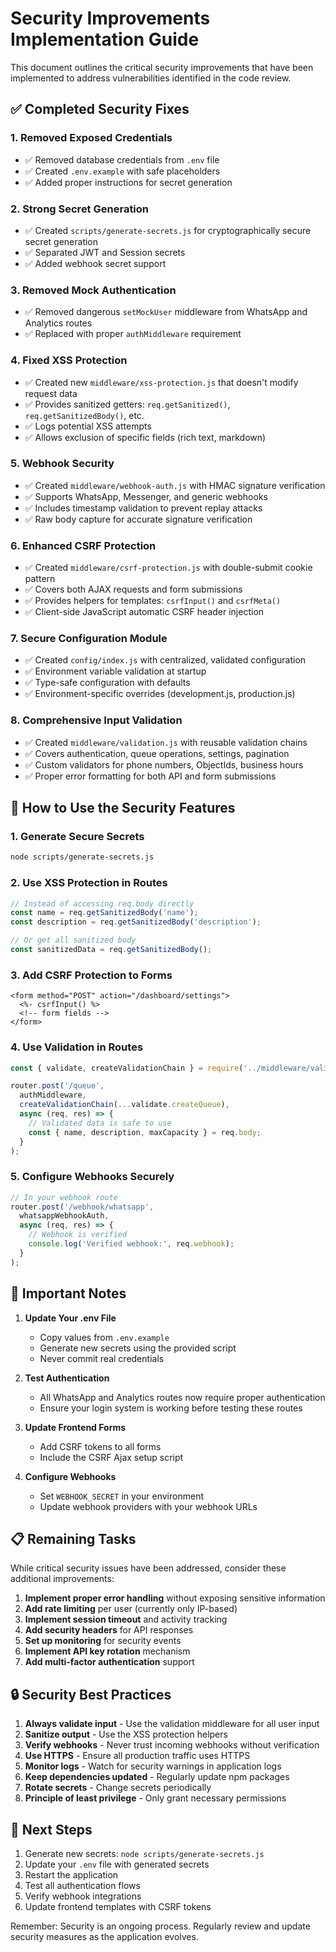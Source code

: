 # Security Improvements Implementation Guide

This document outlines the critical security improvements that have been implemented to address vulnerabilities identified in the code review.

## ✅ Completed Security Fixes

### 1. **Removed Exposed Credentials**
- ✅ Removed database credentials from `.env` file
- ✅ Created `.env.example` with safe placeholders
- ✅ Added proper instructions for secret generation

### 2. **Strong Secret Generation**
- ✅ Created `scripts/generate-secrets.js` for cryptographically secure secret generation
- ✅ Separated JWT and Session secrets
- ✅ Added webhook secret support

### 3. **Removed Mock Authentication**
- ✅ Removed dangerous `setMockUser` middleware from WhatsApp and Analytics routes
- ✅ Replaced with proper `authMiddleware` requirement

### 4. **Fixed XSS Protection**
- ✅ Created new `middleware/xss-protection.js` that doesn't modify request data
- ✅ Provides sanitized getters: `req.getSanitized()`, `req.getSanitizedBody()`, etc.
- ✅ Logs potential XSS attempts
- ✅ Allows exclusion of specific fields (rich text, markdown)

### 5. **Webhook Security**
- ✅ Created `middleware/webhook-auth.js` with HMAC signature verification
- ✅ Supports WhatsApp, Messenger, and generic webhooks
- ✅ Includes timestamp validation to prevent replay attacks
- ✅ Raw body capture for accurate signature verification

### 6. **Enhanced CSRF Protection**
- ✅ Created `middleware/csrf-protection.js` with double-submit cookie pattern
- ✅ Covers both AJAX requests and form submissions
- ✅ Provides helpers for templates: `csrfInput()` and `csrfMeta()`
- ✅ Client-side JavaScript automatic CSRF header injection

### 7. **Secure Configuration Module**
- ✅ Created `config/index.js` with centralized, validated configuration
- ✅ Environment variable validation at startup
- ✅ Type-safe configuration with defaults
- ✅ Environment-specific overrides (development.js, production.js)

### 8. **Comprehensive Input Validation**
- ✅ Created `middleware/validation.js` with reusable validation chains
- ✅ Covers authentication, queue operations, settings, pagination
- ✅ Custom validators for phone numbers, ObjectIds, business hours
- ✅ Proper error formatting for both API and form submissions

## 🔧 How to Use the Security Features

### 1. **Generate Secure Secrets**
```bash
node scripts/generate-secrets.js
```

### 2. **Use XSS Protection in Routes**
```javascript
// Instead of accessing req.body directly
const name = req.getSanitizedBody('name');
const description = req.getSanitizedBody('description');

// Or get all sanitized body
const sanitizedData = req.getSanitizedBody();
```

### 3. **Add CSRF Protection to Forms**
```ejs
<form method="POST" action="/dashboard/settings">
  <%- csrfInput() %>
  <!-- form fields -->
</form>
```

### 4. **Use Validation in Routes**
```javascript
const { validate, createValidationChain } = require('../middleware/validation');

router.post('/queue', 
  authMiddleware,
  createValidationChain(...validate.createQueue),
  async (req, res) => {
    // Validated data is safe to use
    const { name, description, maxCapacity } = req.body;
  }
);
```

### 5. **Configure Webhooks Securely**
```javascript
// In your webhook route
router.post('/webhook/whatsapp', 
  whatsappWebhookAuth, 
  async (req, res) => {
    // Webhook is verified
    console.log('Verified webhook:', req.webhook);
  }
);
```

## 🚨 Important Notes

1. **Update Your .env File**
   - Copy values from `.env.example`
   - Generate new secrets using the provided script
   - Never commit real credentials

2. **Test Authentication**
   - All WhatsApp and Analytics routes now require proper authentication
   - Ensure your login system is working before testing these routes

3. **Update Frontend Forms**
   - Add CSRF tokens to all forms
   - Include the CSRF Ajax setup script

4. **Configure Webhooks**
   - Set `WEBHOOK_SECRET` in your environment
   - Update webhook providers with your webhook URLs

## 📋 Remaining Tasks

While critical security issues have been addressed, consider these additional improvements:

1. **Implement proper error handling** without exposing sensitive information
2. **Add rate limiting** per user (currently only IP-based)
3. **Implement session timeout** and activity tracking
4. **Add security headers** for API responses
5. **Set up monitoring** for security events
6. **Implement API key rotation** mechanism
7. **Add multi-factor authentication** support

## 🔒 Security Best Practices

1. **Always validate input** - Use the validation middleware for all user input
2. **Sanitize output** - Use the XSS protection helpers
3. **Verify webhooks** - Never trust incoming webhooks without verification
4. **Use HTTPS** - Ensure all production traffic uses HTTPS
5. **Monitor logs** - Watch for security warnings in application logs
6. **Keep dependencies updated** - Regularly update npm packages
7. **Rotate secrets** - Change secrets periodically
8. **Principle of least privilege** - Only grant necessary permissions

## 🚀 Next Steps

1. Generate new secrets: `node scripts/generate-secrets.js`
2. Update your `.env` file with generated secrets
3. Restart the application
4. Test all authentication flows
5. Verify webhook integrations
6. Update frontend templates with CSRF tokens

Remember: Security is an ongoing process. Regularly review and update security measures as the application evolves.